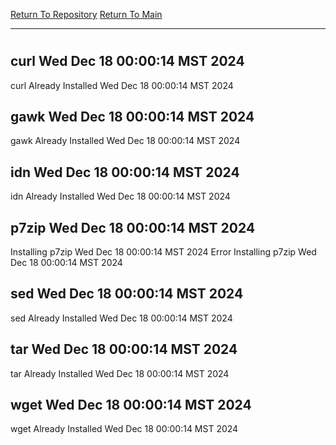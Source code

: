 [Return To Repository](https://github.com/DigitalWarrior/piholeparser/)
[Return To Main](https://github.com/DigitalWarrior/piholeparser/blob/master/RecentRunLogs/Mainlog.md)
____________________________________
# 
## curl Wed Dec 18 00:00:14 MST 2024
curl Already Installed Wed Dec 18 00:00:14 MST 2024
## gawk Wed Dec 18 00:00:14 MST 2024
gawk Already Installed Wed Dec 18 00:00:14 MST 2024
## idn Wed Dec 18 00:00:14 MST 2024
idn Already Installed Wed Dec 18 00:00:14 MST 2024
## p7zip Wed Dec 18 00:00:14 MST 2024
Installing p7zip Wed Dec 18 00:00:14 MST 2024
Error Installing p7zip Wed Dec 18 00:00:14 MST 2024
## sed Wed Dec 18 00:00:14 MST 2024
sed Already Installed Wed Dec 18 00:00:14 MST 2024
## tar Wed Dec 18 00:00:14 MST 2024
tar Already Installed Wed Dec 18 00:00:14 MST 2024
## wget Wed Dec 18 00:00:14 MST 2024
wget Already Installed Wed Dec 18 00:00:14 MST 2024
